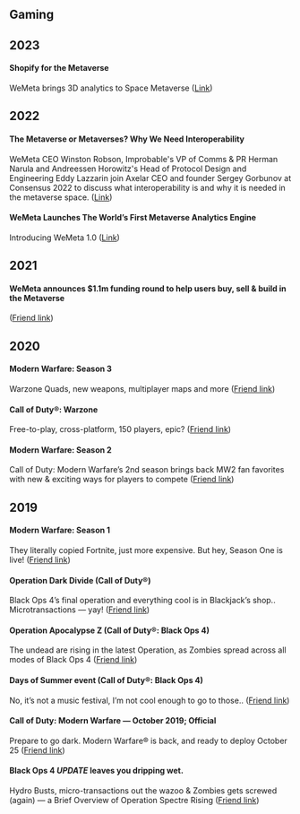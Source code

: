 ## Gaming

## 2023
#### Shopify for the Metaverse
WeMeta brings 3D analytics to Space Metaverse ([Link](https://medium.com/wemeta/shopify-for-the-metaverse-6918a08c4802))

## 2022
#### The Metaverse or Metaverses? Why We Need Interoperability
WeMeta CEO Winston Robson, Improbable's VP of Comms & PR Herman Narula and Andreessen Horowitz's Head of Protocol Design and Engineering Eddy Lazzarin join Axelar CEO and founder Sergey Gorbunov at Consensus 2022 to discuss what interoperability is and why it is needed in the metaverse space. ([Link](https://www.coindesk.com/video/the-metaverse-or-metaverses-why-we-need-interoperability/))

#### WeMeta Launches The World’s First Metaverse Analytics Engine
Introducing WeMeta 1.0 ([Link](https://medium.com/wemeta/wemeta-launches-the-first-metaverse-analytics-engine-1979a674dafa?source=friends_link&sk=a0965290ce04f66bb03edede4845db63))

## 2021

#### WeMeta announces $1.1m funding round to help users buy, sell & build in the Metaverse
([Friend link](https://medium.com/wemeta/wemeta-announces-1-1m-funding-round-to-help-users-buy-sell-build-in-the-metaverse-f0103b12281?source=friends_link&sk=5bf47080530794761b27d5c081dea7dc))

## 2020

#### Modern Warfare: Season 3
Warzone Quads, new weapons, multiplayer maps and more ([Friend link](https://medium.com/future-vision/modern-warfare-season-3-f4685e4a043?source=friends_link&sk=b135e9e7b66a1aa0475d36e03d6e4ec8))

#### Call of Duty®: Warzone
Free-to-play, cross-platform, 150 players, epic? ([Friend link](https://medium.com/future-vision/call-of-duty-warzone-965bd45ee420?source=friends_link&sk=528f0c87cc8eeb838e28b29216da29bc))

#### Modern Warfare: Season 2
Call of Duty: Modern Warfare’s 2nd season brings back MW2 fan favorites with new & exciting ways for players to compete ([Friend link](https://medium.com/future-vision/season-2-d83221ffacce?source=friends_link&sk=eece57889b228ae97d1a46f2a51706ac))

## 2019

#### Modern Warfare: Season 1
They literally copied Fortnite, just more expensive. But hey, Season One is live! ([Friend link](https://medium.com/future-vision/season-one-call-of-duty-3c4ae1106892?source=friends_link&sk=0f05fac454551a58d510079f2350ba65))

#### Operation Dark Divide (Call of Duty®)
Black Ops 4’s final operation and everything cool is in Blackjack’s shop.. Microtransactions — yay! ([Friend link](https://medium.com/future-vision/operation-dark-divide-call-of-duty-cbe854c052ae?source=friends_link&sk=a0b1f654a0dc01ae512dbb51c3a3a402))

#### Operation Apocalypse Z (Call of Duty®: Black Ops 4)
The undead are rising in the latest Operation, as Zombies spread across all modes of Black Ops 4 ([Friend link](https://medium.com/future-vision/operation-apocalypse-z-ba27d825c9cf?source=friends_link&sk=a901d2056a226bbd7f7e3b4dc13c809d))

#### Days of Summer event (Call of Duty®: Black Ops 4)
No, it’s not a music festival, I’m not cool enough to go to those.. ([Friend link](https://medium.com/future-vision/days-of-summer-event-call-of-duty-black-ops-4-325d4728d152?source=friends_link&sk=2f62dc355ce18eabe7ea6fef97bf3a3d))

#### Call of Duty: Modern Warfare — October 2019; Official
Prepare to go dark. Modern Warfare® is back, and ready to deploy October 25 ([Friend link](https://medium.com/future-vision/call-of-duty-modern-warfare-october-2019-official-9a31a4623110?source=friends_link&sk=d45609bc2ff935b2195cf79b003aa1b7))

#### Black Ops 4 *UPDATE* leaves you dripping wet.
Hydro Busts, micro-transactions out the wazoo & Zombies gets screwed (again) — a Brief Overview of Operation Spectre Rising ([Friend link](https://medium.com/future-vision/black-ops-4-update-leaves-you-dripping-wet-ec6e8292fa93?source=friends_link&sk=4c181c194259a6b34e59ec10d39c9d80))
